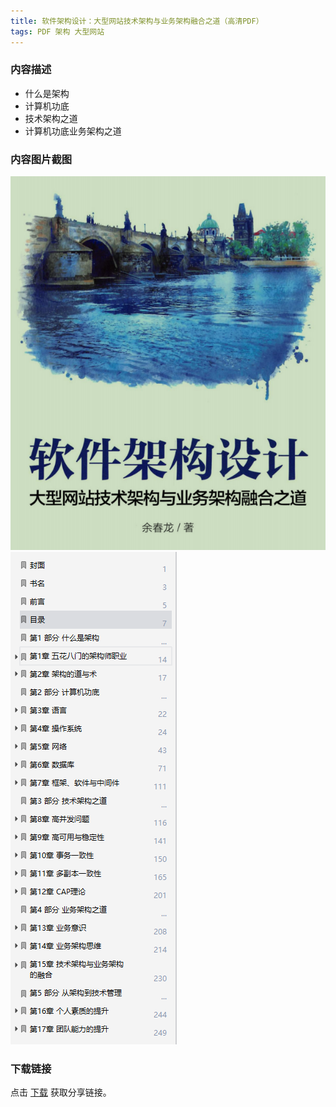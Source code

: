 ```yaml
---
title: 软件架构设计：大型网站技术架构与业务架构融合之道（高清PDF）
tags: PDF 架构 大型网站
---
```



### 内容描述

- 什么是架构
- 计算机功底
- 技术架构之道
- 计算机功底业务架构之道


### 内容图片截图

<img class="image image--xl" src="/assets/resource/docs/2018-08-02-res-software-architecture-design-1.png"/>

<img class="image image--xl" src="/assets/resource/docs/2018-08-02-res-software-architecture-design-2.png"/>


### 下载链接

点击 [下载](http://www.tupianx.com/p.php?8tp=t2.24535a29b100.pg3) 获取分享链接。


<br/>


